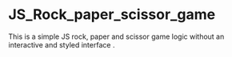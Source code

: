 # JS_Rock_paper_scissor_game
This is a simple JS rock, paper and scissor game logic without an interactive and styled interface . 
